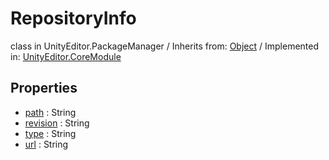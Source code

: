 # RepositoryInfo
class in UnityEditor.PackageManager
 / Inherits from: <a href="https://docs.unity3d.com/6000.2/Documentation/ScriptReference/Object.html">Object</a> / Implemented in: <a href="https://docs.unity3d.com/6000.2/Documentation/ScriptReference/UnityEditor.CoreModule.html">UnityEditor.CoreModule</a>

## Properties
- <a href="https://docs.unity3d.com/6000.2/Documentation/ScriptReference/RepositoryInfo-path.html">path</a> : String
- <a href="https://docs.unity3d.com/6000.2/Documentation/ScriptReference/RepositoryInfo-revision.html">revision</a> : String
- <a href="https://docs.unity3d.com/6000.2/Documentation/ScriptReference/RepositoryInfo-type.html">type</a> : String
- <a href="https://docs.unity3d.com/6000.2/Documentation/ScriptReference/RepositoryInfo-url.html">url</a> : String

